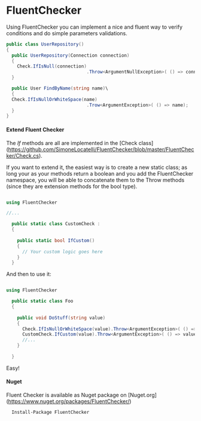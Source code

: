 # FluentChecker

Using FluentChecker you can implement a nice and fluent way to verify conditions and do simple parameters validations. 


```C#
public class UserRepository()
{
  public UserRepository(Connection connection)
  {
    Check.IfIsNull(connection)
                              .Throw<ArgumentNullException>( () => connection)
  }

  public User FindByName(string name)\
  {
  Check.IfIsNullOrWhiteSpace(name)
                              .Trow<ArgumentException>( () => name);
  }
}
```

<h4>Extend Fluent Checker</h4>

The *If* methods are all are implemented in the [Check class] (https://github.com/SimoneLocatelli/FluentChecker/blob/master/FluentChecker/Check.cs).

If you want to extend it, the easiest way is to create a new static class; as long your as your methods return a boolean and you add the FluentChecker namespace, you will be able to concatenate them to the Throw methods (since they are extension methods for the bool type).

```C#

using FluentChecker

//...

  public static class CustomCheck :
  {
  
    public static bool IfCustom()
    {
      // Your custom logic goes here
    }
  }
```

And then to use it:

```C#

using FluentChecker

  public static class Foo
  {
  
    public void DoStuff(string value)
    {
      Check.IfIsNullOrWhiteSpace(value).Throw<ArgumentException>( () => value ); 
      CustomCheck.IfCustom(value).Throw<ArgumentException>( () => value );
      //...
    }
  
  }


```

Easy!

<h4>Nuget</h4>

Fluent Checker is available as Nuget package on [Nuget.org] (https://www.nuget.org/packages/FluentChecker/)

```
  Install-Package FluentChecker
```
